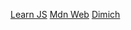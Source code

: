 [Learn JS](https://learn.javascript.ru/event-loop)
[Mdn Web](https://developer.mozilla.org/ru/docs/Web/JavaScript/EventLoop)
[Dimich](https://youtu.be/MkZS4V8xUtA?t=993)
